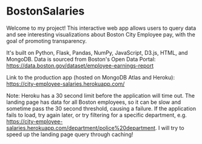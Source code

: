 # BostonSalaries 
Welcome to my project! This interactive web app allows users to query data and see interesting visualizations about Boston City Employee pay, with the goal of promoting transparency.

It's built on Python, Flask, Pandas, NumPy, JavaScript, D3.js, HTML, and MongoDB.
Data is sourced from Boston's Open Data Portal: https://data.boston.gov/dataset/employee-earnings-report

Link to the production app (hosted on MongoDB Atlas and Heroku): https://city-employee-salaries.herokuapp.com/

Note: Heroku has a 30 second limit before the application will time out. The landing page has data for all Boston employees, so it can be slow and sometime pass the 30 second threshold, causing a failure. 
If the application fails to load, try again later, or try filtering for a specific department, 
e.g. https://city-employee-salaries.herokuapp.com/department/police%20department. I will try to speed up the landing page query through caching!
